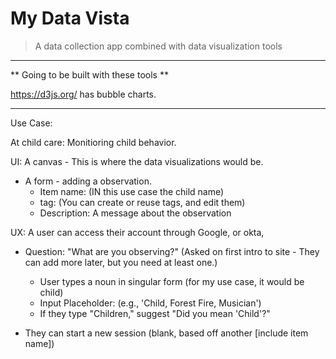 # My Data Vista

> A data collection app combined with data visualization tools

---

** Going to be built with these tools **

https://d3js.org/ has bubble charts.

---

Use Case:

At child care: Monitioring child behavior.   
    
UI: A canvas - This is where the data visualizations would be. 
- A form - adding a observation.  
  - Item name: (IN this use case the child name)  
  - tag: (You can create or reuse tags, and edit them)  
  - Description: A message about the observation  

UX: A user can access their account through Google, or okta,   
  - Question: "What are you observing?"  (Asked on first intro to site - They can add more later, but you need at least one.)    
     - User types a noun in singular form (for my use case, it would be child)   
     - Input Placeholder: (e.g., 'Child, Forest Fire, Musician')   
     - If they type "Children," suggest "Did you mean 'Child'?"     
       
  - They can start a new session (blank, based off another [include item name])    
   
